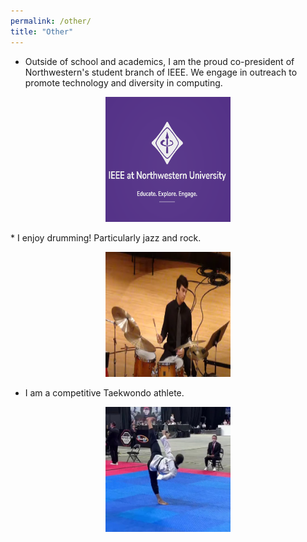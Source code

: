 ```yaml
---
permalink: /other/
title: "Other"
---
```



* Outside of school and academics, I am the proud co-president of Northwestern's student branch of IEEE. We engage in outreach to promote technology and diversity in computing.
<p align="center">
  <img src="/images/NUIEEE.PNG" alt='' width='200' height='200'>
</p>
* I enjoy drumming! Particularly jazz and rock. 
<p align="center">
  <img src="/images/jazzdrum.PNG" alt='' width='200' height='200'>
</p>

* I am a competitive Taekwondo athlete.
<p align="center">
  <img src="/images/taekwondo.jpg" alt='' width='200' height='200'>
</p>


